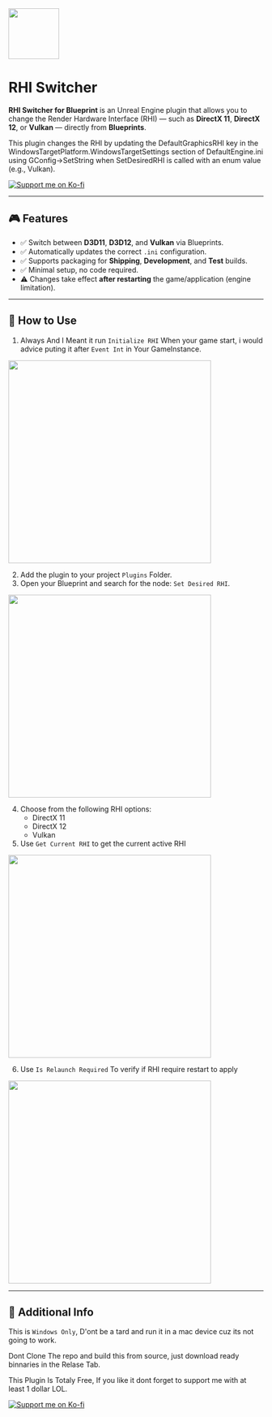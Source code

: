 <img src="https://github.com/user-attachments/assets/52fbb6c9-e85e-4aca-97df-7deb96e5d475" width="100">

# RHI Switcher

**RHI Switcher for Blueprint** is an Unreal Engine plugin that allows you to change the Render Hardware Interface (RHI) — such as **DirectX 11**, **DirectX 12**, or **Vulkan** — directly from **Blueprints**.

This plugin changes the RHI by updating the DefaultGraphicsRHI key in the WindowsTargetPlatform.WindowsTargetSettings section of DefaultEngine.ini using GConfig->SetString when SetDesiredRHI is called with an enum value (e.g., Vulkan).

[![Support me on Ko-fi](https://ko-fi.com/img/githubbutton_sm.svg)](https://ko-fi.com/aldertlake)

---

## 🎮 Features

- ✅ Switch between **D3D11**, **D3D12**, and **Vulkan** via Blueprints.
- ✅ Automatically updates the correct `.ini` configuration.
- ✅ Supports packaging for **Shipping**, **Development**, and **Test** builds.
- ✅ Minimal setup, no code required.
- ⚠️ Changes take effect **after restarting** the game/application (engine limitation).

---

## 🧩 How to Use
1. Always And I Meant it run `Initialize RHI` When your game start, i would advice puting it after `Event Int` in Your GameInstance.

<img src="https://github.com/user-attachments/assets/a0b84ea9-4e24-4166-9391-b65b7c4ef65f" width="400">

2. Add the plugin to your project `Plugins` Folder.
3. Open your Blueprint and search for the node: `Set Desired RHI`.

<img src="https://github.com/user-attachments/assets/85af187a-f599-48d7-8e71-094b90c7cd1b" width="400">

4. Choose from the following RHI options:
   - DirectX 11
   - DirectX 12
   - Vulkan
5. Use `Get Current RHI` to get the current active RHI

<img src="https://github.com/user-attachments/assets/bacc7d90-5ad1-4a7a-a236-b9a9145e7b24" width="400">

6. Use `Is Relaunch Required` To verify if RHI require restart to apply

<img src="https://github.com/user-attachments/assets/5635688d-d45c-40d0-a812-5ab36905ba1c" width="400">


---

## 🔧 Additional Info

This is `Windows Only`, D'ont be a tard and run it in a mac device cuz its not going to work.

Dont Clone The repo and build this from source, just download ready binnaries in the Relase Tab.

This Plugin Is Totaly Free, If you like it dont forget to support me with at least 1 dollar LOL.

[![Support me on Ko-fi](https://ko-fi.com/img/githubbutton_sm.svg)](https://ko-fi.com/aldertlake)

